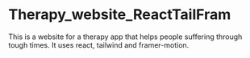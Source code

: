# Therapy_website_ReactTailFram

This is a website for a therapy app that helps people suffering through tough times. It uses react, tailwind and framer-motion.
